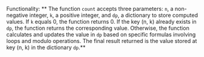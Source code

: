 Functionality: ** The function `count` accepts three parameters: `n`, a non-negative integer, `k`, a positive integer, and `dp`, a dictionary to store computed values. If `k` equals 0, the function returns 0. If the key (n, k) already exists in `dp`, the function returns the corresponding value. Otherwise, the function calculates and updates the value in `dp` based on specific formulas involving loops and modulo operations. The final result returned is the value stored at key (n, k) in the dictionary `dp`.**